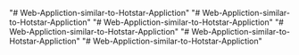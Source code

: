 "# Web-Appliction-similar-to-Hotstar-Appliction" 
"# Web-Appliction-similar-to-Hotstar-Appliction" 
"# Web-Appliction-similar-to-Hotstar-Appliction" 
"# Web-Appliction-similar-to-Hotstar-Appliction" 
"# Web-Appliction-similar-to-Hotstar-Appliction" 
"# Web-Appliction-similar-to-Hotstar-Appliction" 
